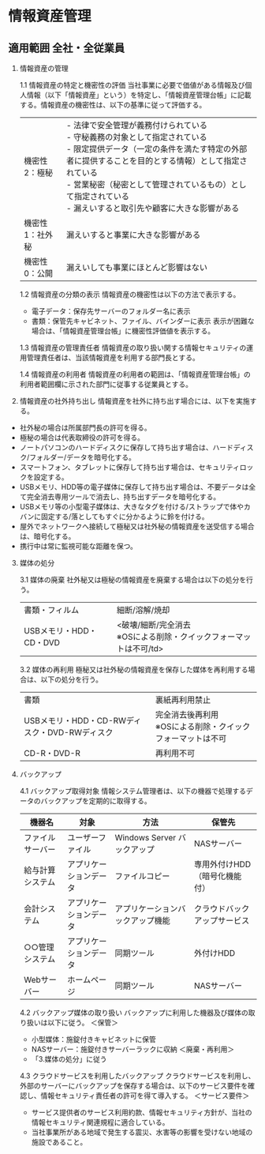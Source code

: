 #	情報資産管理
## 適用範囲 全社・全従業員

1. 情報資産の管理

    1.1 情報資産の特定と機密性の評価
    当社事業に必要で価値がある情報及び個人情報（以下「情報資産」という）を特定し、「情報資産管理台帳」に記載する。情報資産の機密性は、以下の基準に従って評価する。

    <table>
        <tr>
            <td>機密性2：極秘</td><td> - 法律で安全管理が義務付けられている  <br> - 守秘義務の対象として指定されている <br> - 限定提供データ（一定の条件を満たす特定の外部者に提供することを目的とする情報）として指定されている <br> - 営業秘密（秘密として管理されているもの）として指定されている <br> - 漏えいすると取引先や顧客に大きな影響がある</td>
        </tr>
        <tr>
            <td>機密性1：社外秘</td><td>漏えいすると事業に大きな影響がある</td>
        </tr>
        <tr>
            <td>機密性0：公開</td><td>漏えいしても事業にほとんど影響はない</td>
        </tr>
    </table>

    1.2 情報資産の分類の表示
    情報資産の機密性は以下の方法で表示する。
    - 電子データ：保存先サーバーのフォルダー名に表示
    - 書類：保管先キャビネット、ファイル、バインダーに表示
    表示が困難な場合は、「情報資産管理台帳」に機密性評価値を表示する。

    1.3 情報資産の管理責任者
    情報資産の取り扱い関する情報セキュリティの運用管理責任者は、当該情報資産を利用する部門長とする。

    1.4 情報資産の利用者
    情報資産の利用者の範囲は、「情報資産管理台帳」の利用者範囲欄に示された部門に従事する従業員とする。

2. 情報資産の社外持ち出し
情報資産を社外に持ち出す場合には、以下を実施する。
- 社外秘の場合は所属部門長の許可を得る。
- 極秘の場合は代表取締役の許可を得る。
- ノートパソコンのハードディスクに保存して持ち出す場合は、ハードディスク/フォルダー/データを暗号化する。
- スマートフォン、タブレットに保存して持ち出す場合は、セキュリティロックを設定する。
- USBメモリ、HDD等の電子媒体に保存して持ち出す場合は、不要データは全て完全消去専用ツールで消去し、持ち出すデータを暗号化する。
- USBメモリ等の小型電子媒体は、大きなタグを付ける/ストラップで体やカバンに固定する/落としてもすぐに分かるように鈴を付ける。
- 屋外でネットワークへ接続して極秘又は社外秘の情報資産を送受信する場合は、暗号化する。
- 携行中は常に監視可能な距離を保つ。

3. 媒体の処分

    3.1 媒体の廃棄
    社外秘又は極秘の情報資産を廃棄する場合は以下の処分を行う。

    <table>
    <tr>
        <td>書類・フィルム</td><td>細断/溶解/焼却</td>
    </tr>
    <tr>
        <td>USBメモリ・HDD・CD・DVD</td><td><破壊/細断/完全消去 <br> ※OSによる削除・クイックフォーマットは不可/td>
    </tr>
    </table>

    3.2 媒体の再利用
    極秘又は社外秘の情報資産を保存した媒体を再利用する場合は、以下の処分を行う。

    <table>
    <tr>
        <td>書類</td><td>裏紙再利用禁止</td>
    </tr>
    <tr>
        <td>USBメモリ・HDD・CD-RWディスク・DVD-RWディスク</td><td>完全消去後再利用 <br> ※OSによる削除・クイックフォーマットは不可</td>
    </tr>
    <tr>
        <td>CD-R・DVD-R</td><td>再利用不可</td>
    </tr>
    </table>

4. バックアップ

    4.1 バックアップ取得対象
    情報システム管理者は、以下の機器で処理するデータのバックアップを定期的に取得する。

    | 機器名 | 対象 | 方法 | 保管先 |
    | --- | --- | --- | --- |
    | ファイルサーバー | ユーザーファイル | Windows Server バックアップ | NASサーバー |
    | 給与計算システム | アプリケーションデータ | ファイルコピー | 専用外付けHDD（暗号化機能付） |
    | 会計システム | アプリケーションデータ | アプリケーションバックアップ機能 | クラウドバックアップサービス |
    | ○○管理システム | アプリケーションデータ | 同期ツール | 外付けHDD |
    | Webサーバー | ホームページ | 同期ツール | NASサーバー |

    4.2 バックアップ媒体の取り扱い
    バックアップに利用した機器及び媒体の取り扱いは以下に従う。
    ＜保管＞
    - 小型媒体：施錠付きキャビネットに保管
    - NASサーバー：施錠付きサーバーラックに収納
    ＜廃棄・再利用＞
    - 「3.媒体の処分」に従う

    4.3 クラウドサービスを利用したバックアップ
    クラウドサービスを利用し、外部のサーバーにバックアップを保存する場合は、以下のサービス要件を確認し、情報セキュリティ責任者の許可を得て導入する。
    ＜サービス要件＞
    - サービス提供者のサービス利用約款、情報セキュリティ方針が、当社の情報セキュリティ関連規程に適合している。
    - 当社事業所がある地域で発生する震災、水害等の影響を受けない地域の施設であること。
